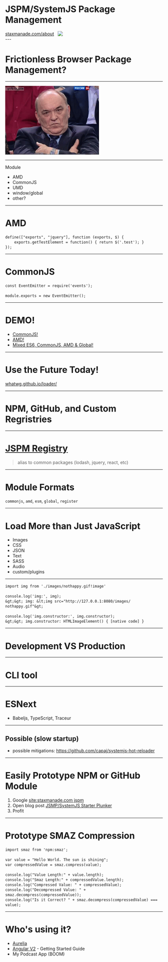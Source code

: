 
# JSPM/SystemJS Package Management

<div style="display: flex; align-items: center;">
  <a href="http://elegantcode.com/about">staxmanade.com/about</a>
  &nbsp;
  &nbsp;
  <img class='avatar' src='https://s.gravatar.com/avatar/b92a22c70f03a3218b358cfeeb566ac4?s=80'/>
</div>
---

# Frictionless Browser Package Management?

---

![](images/nothappy.gif)

---

Module

- AMD
- CommonJS
- UMD
- window/global
- other?

---

# AMD

    define(["exports", "jquery"], function (exports, $) {
        exports.getTestElement = function() { return $('.test'); }
    });

---

# CommonJS

```
const EventEmitter = require('events');

module.exports = new EventEmitter();
```

---

# DEMO!

- [CommonJS!](demo1-commonjs)
- [AMD!](demo2-amd)
- [Mixed ES6, CommonJS, AMD & Global!](demo3-commonjs-amd-global)

---

# Use the Future Today!

[whatwg.github.io/loader/](https://whatwg.github.io/loader/)

---

# NPM, GitHub, and Custom Regristries

---

# [JSPM Registry](https://github.com/jspm/registry/blob/master/registry.json)

> alias to common packages (lodash, jquery, react, etc)

---

# Module Formats

`commonjs`, `amd`, `esm`, `global`, `register`

---

# Load More than Just JavaScript

  - Images
  - CSS
  - JSON
  - Text
  - SASS
  - Audio
  - custom/plugins

---

```
import img from './images/nothappy.gif!image'

console.log('img:', img);
&gt;&gt; img: &lt;img src=​"http:​/​/​127.0.0.1:​8080/​images/​nothappy.gif"&gt;

console.log('img.constructor:', img.constructor);
&gt;&gt; img.constructor: HTMLImageElement() { [native code] }
```

---

# Development VS Production

---

# CLI tool

---

# ESNext

- Babeljs, TypeScript, Traceur

---

## Possible (slow startup)

- possible mitigations: https://github.com/capaj/systemjs-hot-reloader

---

# Easily Prototype NPM or GitHub Module

1. Google [site:staxmanade.com jspm](https://www.google.com/search?q=site%3Astaxmanade.com+jspm)
2. Open blog post [JSMP/SystemJS Starter Plunker](http://staxmanade.com/2015/09/jsmp-systemjs-starter-plunker/)
3. Profit

---

# Prototype SMAZ Compression

```
import smaz from 'npm:smaz';

var value = "Hello World. The sun is shining";
var compressedValue = smaz.compress(value);

console.log("Value Length:" + value.length);
console.log("Smaz Length:" + compressedValue.length);
console.log("Compressed Value: " + compressedValue);
console.log("Decompressed Value: " + smaz.decompress(compressedValue));
console.log("Is it Correct? " + smaz.decompress(compressedValue) === value);

```

---
# Who's using it?

- [Aurelia](http://aurelia.io/)
- [Angular V2](https://angular.io/) - Getting Started Guide
- My Podcast App (BOOM)
